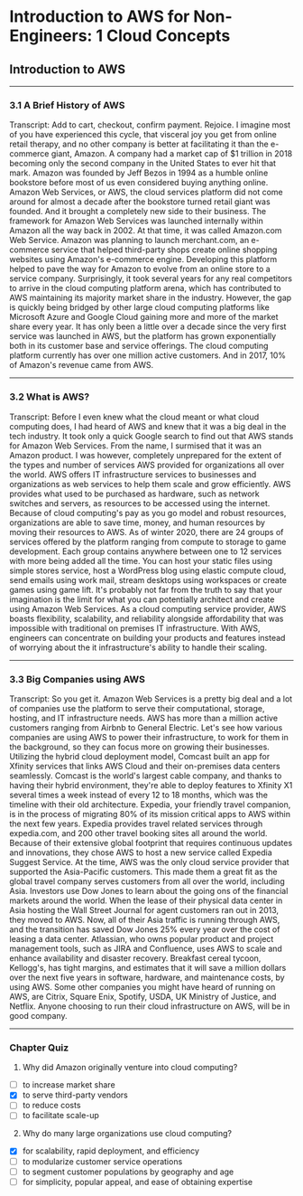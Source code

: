 # Introduction to AWS for Non-Engineers: 1 Cloud Concepts

## **Introduction to AWS**

---

### 3.1 A Brief History of AWS

Transcript:
Add to cart, checkout, confirm payment. Rejoice. I imagine most of you have experienced this cycle, that visceral joy you get from online retail therapy, and no other company is better at facilitating it than the e-commerce giant, Amazon. A company had a market cap of $1 trillion in 2018 becoming only the second company in the United States to ever hit that mark. Amazon was founded by Jeff Bezos in 1994 as a humble online bookstore before most of us even considered buying anything online. Amazon Web Services, or AWS, the cloud services platform did not come around for almost a decade after the bookstore turned retail giant was founded. And it brought a completely new side to their business. The framework for Amazon Web Services was launched internally within Amazon all the way back in 2002. At that time, it was called Amazon.com Web Service. Amazon was planning to launch merchant.com, an e-commerce service that helped third-party shops create online shopping websites using Amazon's e-commerce engine. Developing this platform helped to pave the way for Amazon to evolve from an online store to a service company. Surprisingly, it took several years for any real competitors to arrive in the cloud computing platform arena, which has contributed to AWS maintaining its majority market share in the industry. However, the gap is quickly being bridged by other large cloud computing platforms like Microsoft Azure and Google Cloud gaining more and more of the market share every year. It has only been a little over a decade since the very first service was launched in AWS, but the platform has grown exponentially both in its customer base and service offerings. The cloud computing platform currently has over one million active customers. And in 2017, 10% of Amazon's revenue came from AWS.

---

### 3.2 What is AWS?

Transcript:
Before I even knew what the cloud meant or what cloud computing does, I had heard of AWS and knew that it was a big deal in the tech industry. It took only a quick Google search to find out that AWS stands for Amazon Web Services. From the name, I surmised that it was an Amazon product. I was however, completely unprepared for the extent of the types and number of services AWS provided for organizations all over the world. AWS offers IT infrastructure services to businesses and organizations as web services to help them scale and grow efficiently. AWS provides what used to be purchased as hardware, such as network switches and servers, as resources to be accessed using the internet. Because of cloud computing's pay as you go model and robust resources, organizations are able to save time, money, and human resources by moving their resources to AWS. As of winter 2020, there are 24 groups of services offered by the platform ranging from compute to storage to game development. Each group contains anywhere between one to 12 services with more being added all the time. You can host your static files using simple stores service, host a WordPress blog using elastic compute cloud, send emails using work mail, stream desktops using workspaces or create games using game lift. It's probably not far from the truth to say that your imagination is the limit for what you can potentially architect and create using Amazon Web Services. As a cloud computing service provider, AWS boasts flexibility, scalability, and reliability alongside affordability that was impossible with traditional on premises IT infrastructure. With AWS, engineers can concentrate on building your products and features instead of worrying about the it infrastructure's ability to handle their scaling.

---

### 3.3 Big Companies using AWS

Transcript:
So you get it. Amazon Web Services is a pretty big deal and a lot of companies use the platform to serve their computational, storage, hosting, and IT infrastructure needs. AWS has more than a million active customers ranging from Airbnb to General Electric. Let's see how various companies are using AWS to power their infrastructure, to work for them in the background, so they can focus more on growing their businesses. Utilizing the hybrid cloud deployment model, Comcast built an app for Xfinity services that links AWS Cloud and their on-premises data centers seamlessly. Comcast is the world's largest cable company, and thanks to having their hybrid environment, they're able to deploy features to Xfinity X1 several times a week instead of every 12 to 18 months, which was the timeline with their old architecture. Expedia, your friendly travel companion, is in the process of migrating 80% of its mission critical apps to AWS within the next few years. Expedia provides travel related services through expedia.com, and 200 other travel booking sites all around the world. Because of their extensive global footprint that requires continuous updates and innovations, they chose AWS to host a new service called Expedia Suggest Service. At the time, AWS was the only cloud service provider that supported the Asia-Pacific customers. This made them a great fit as the global travel company serves customers from all over the world, including Asia. Investors use Dow Jones to learn about the going ons of the financial markets around the world. When the lease of their physical data center in Asia hosting the Wall Street Journal for agent customers ran out in 2013, they moved to AWS. Now, all of their Asia traffic is running through AWS, and the transition has saved Dow Jones 25% every year over the cost of leasing a data center. Atlassian, who owns popular product and project management tools, such as JIRA and Confluence, uses AWS to scale and enhance availability and disaster recovery. Breakfast cereal tycoon, Kellogg's, has tight margins, and estimates that it will save a million dollars over the next five years in software, hardware, and maintenance costs, by using AWS. Some other companies you might have heard of running on AWS, are Citrix, Square Enix, Spotify, USDA, UK Ministry of Justice, and Netflix. Anyone choosing to run their cloud infrastructure on AWS, will be in good company.

---

### Chapter Quiz

1. Why did Amazon originally venture into cloud computing?

- [ ] to increase market share
- [X] to serve third-party vendors
- [ ] to reduce costs
- [ ] to facilitate scale-up

2. Why do many large organizations use cloud computing?

- [X] for scalability, rapid deployment, and efficiency
- [ ] to modularize customer service operations
- [ ] to segment customer populations by geography and age
- [ ] for simplicity, popular appeal, and ease of obtaining expertise
